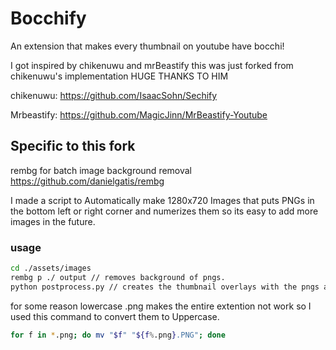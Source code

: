 # Bocchify
An extension that makes every thumbnail on youtube have bocchi!

I got inspired by chikenuwu and mrBeastify
this was just forked from chikenuwu's implementation
HUGE THANKS TO HIM

chikenuwu: https://github.com/IsaacSohn/Sechify 

Mrbeastify: https://github.com/MagicJinn/MrBeastify-Youtube

## Specific to this fork
rembg for batch image background removal
https://github.com/danielgatis/rembg

I made a script to Automatically make 1280x720 Images that puts PNGs in the bottom left or right corner and numerizes them so its easy to add more images in the future.

### usage
```bash
cd ./assets/images
rembg p ./ output // removes background of pngs.
python postprocess.py // creates the thumbnail overlays with the pngs and puts them in the final folder.
```

for some reason lowercase .png makes the entire extention not work so I used this command to convert them to Uppercase.
```bash
for f in *.png; do mv "$f" "${f%.png}.PNG"; done
```



